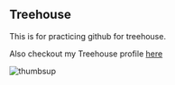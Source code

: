 ## Treehouse

This is for practicing github for treehouse.

Also checkout my Treehouse profile [here](https://teamtreehouse.com/suefreas)

![thumbsup](https://user-images.githubusercontent.com/21160348/40284834-a3ab671e-5c62-11e8-81a2-ff85b89d38fa.JPG)
